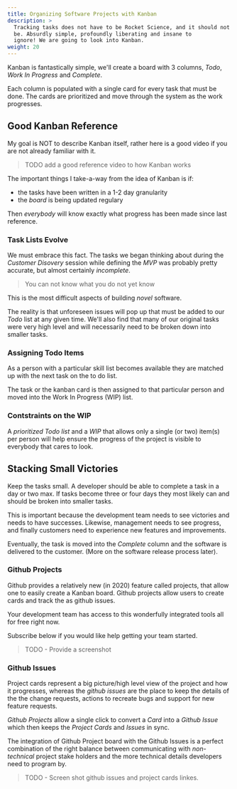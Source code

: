 ```yaml
---
title: Organizing Software Projects with Kanban
description: >
  Tracking tasks does not have to be Rocket Science, and it should not
  be. Absurdly simple, profoundly liberating and insane to 
  ignore! We are going to look into Kanban.
weight: 20
---
```


Kanban is fantastically simple, we'll create a board with 3 columns,
_Todo_, _Work In Progress_ and _Complete_.

Each column is populated with a single card for every task that must be
done. The cards are prioritized and move through the system as the
work progresses.

## Good Kanban Reference

My goal is NOT to describe Kanban itself, rather here is a good video
if you are not already familiar with it.

> TODO add a good reference video to how Kanban works

The important things I take-a-way from the idea of Kanban is if:

- the tasks have been written in a 1-2 day granularity
- the _board_ is being updated regulary

Then _everybody_ will know exactly what progress has been made since
last reference.

### Task Lists Evolve 

We must embrace this fact. The tasks we began thinking about during
the _Customer Disovery_ session while defining the _MVP_ was probably
pretty accurate, but almost certainly _incomplete_.

> You can not know what you do not yet know

This is the most difficult aspects of building _novel_ software.

The reality is that unforeseen issues will pop up that must be added
to our _Todo_ list at any given time. We'll also find that many of our
original tasks were very high level and will necessarily need to be
broken down into smaller tasks.

### Assigning Todo Items

As a person with a particular skill list becomes available they are
matched up with the next task on the to do list.

The task or the kanban card is then assigned to that particular
person and moved into the Work In Progress (WIP) list. 

### Contstraints on the WIP

A _prioritized Todo list_ and a _WIP_ that allows only a single (or
two) item(s) per person will help ensure the progress of the project
is visible to everybody that cares to look.

## Stacking Small Victories

Keep the tasks small. A developer should be able to complete a task in
a day or two max. If tasks become three or four days they most likely
can and should be broken into smaller tasks.

This is important because the development team needs to see victories
and needs to have successes. Likewise, management needs to see
progress, and finally customers need to experience new features and
improvements. 

Eventually, the task is moved into the *Complete* column and the
software is delivered to the customer. (More on the software release
process later).

### Github Projects

Github provides a relatively new (in 2020) feature called projects,
that allow one to easily create a Kanban board. Github projects allow
users to create cards and track the as github issues.

Your development team has access to this wonderfully integrated tools
all for free right now.

Subscribe below if you would like help getting your team started.

> TODO - Provide a screenshot

### Github Issues

Project cards represent a big picture/high level view of the project
and how it progresses, whereas the _github issues_ are the place to
keep the details of the the change requests, actions to recreate bugs
and support for new feature requests.

_Github Projects_ allow a single click to convert a _Card_ into a
_Github Issue_ which then keeps the _Project Cards_ and _Issues_ in
sync. 

The integration of Github Project board with the Github Issues is a
perfect combination of the right balance between communicating with
_non-technical_ project stake holders and the more technical details
developers need to program by.

> TODO - Screen shot github issues and project cards linkes.
